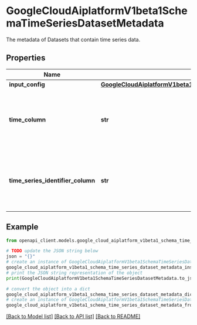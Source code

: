 # GoogleCloudAiplatformV1beta1SchemaTimeSeriesDatasetMetadata

The metadata of Datasets that contain time series data.

## Properties

Name | Type | Description | Notes
------------ | ------------- | ------------- | -------------
**input_config** | [**GoogleCloudAiplatformV1beta1SchemaTimeSeriesDatasetMetadataInputConfig**](GoogleCloudAiplatformV1beta1SchemaTimeSeriesDatasetMetadataInputConfig.md) |  | [optional] 
**time_column** | **str** | The column name of the time column that identifies time order in the time series. | [optional] 
**time_series_identifier_column** | **str** | The column name of the time series identifier column that identifies the time series. | [optional] 

## Example

```python
from openapi_client.models.google_cloud_aiplatform_v1beta1_schema_time_series_dataset_metadata import GoogleCloudAiplatformV1beta1SchemaTimeSeriesDatasetMetadata

# TODO update the JSON string below
json = "{}"
# create an instance of GoogleCloudAiplatformV1beta1SchemaTimeSeriesDatasetMetadata from a JSON string
google_cloud_aiplatform_v1beta1_schema_time_series_dataset_metadata_instance = GoogleCloudAiplatformV1beta1SchemaTimeSeriesDatasetMetadata.from_json(json)
# print the JSON string representation of the object
print(GoogleCloudAiplatformV1beta1SchemaTimeSeriesDatasetMetadata.to_json())

# convert the object into a dict
google_cloud_aiplatform_v1beta1_schema_time_series_dataset_metadata_dict = google_cloud_aiplatform_v1beta1_schema_time_series_dataset_metadata_instance.to_dict()
# create an instance of GoogleCloudAiplatformV1beta1SchemaTimeSeriesDatasetMetadata from a dict
google_cloud_aiplatform_v1beta1_schema_time_series_dataset_metadata_from_dict = GoogleCloudAiplatformV1beta1SchemaTimeSeriesDatasetMetadata.from_dict(google_cloud_aiplatform_v1beta1_schema_time_series_dataset_metadata_dict)
```
[[Back to Model list]](../README.md#documentation-for-models) [[Back to API list]](../README.md#documentation-for-api-endpoints) [[Back to README]](../README.md)


